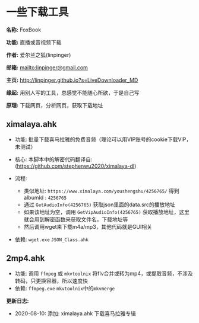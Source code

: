 # 一些下载工具

**名称:** FoxBook

**功能:** 直播或音视频下载

**作者:** 爱尔兰之狐(linpinger)

**邮箱:** <mailto:linpinger@gmail.com>

**主页:** <http://linpinger.github.io?s=LiveDownloader_MD>

**缘起:** 用别人写的工具，总感觉不能随心所欲，于是自己写

**原理:** 下载网页，分析网页，获取下载地址

## ximalaya.ahk

- 功能: 批量下载喜马拉雅的免费音频（理论可以用VIP账号的cookie下载VIP，未测试）

- 核心: 本脚本中的解密代码翻译自: (https://github.com/stephenwu2020/ximalaya-dl)

- 流程: 
  - 类似地址: `https://www.ximalaya.com/youshengshu/4256765/` 得到 albumId : `4256765`
  - 通过 `GetAudioInfo(4256765)` 获取json里面的data.src的播放地址
  - 如果该地址为空，调用 `GetVipAudioInfo(4256765)` 获取播放地址，这里就会用到解密函数来获取文件名，下载地址等
  - 然后调用wget来下载m4a/mp3，其他代码就是GUI相关

- 依赖: `wget.exe` `JSON_Class.ahk`

## 2mp4.ahk

- 功能: 调用 `ffmpeg` 或 `mkvtoolnix` 将flv合并或转为mp4，或提取音频，不涉及转码，只更换容器，所以速度快
- 依赖: `ffmpeg.exe` `mkvtoolnix`中的`mkvmerge`

**更新日志:**
- 2020-08-10: 添加: ximalaya.ahk 下载喜马拉雅专辑

